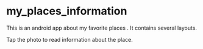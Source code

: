 # my_places_information

This is an android app about my favorite places . It contains several layouts.

Tap the photo to read information about the place.
